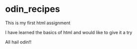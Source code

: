 # odin_recipes

This is my first html assignment

I have learned the basics of html and would like to give it a try

All hail odin!!
